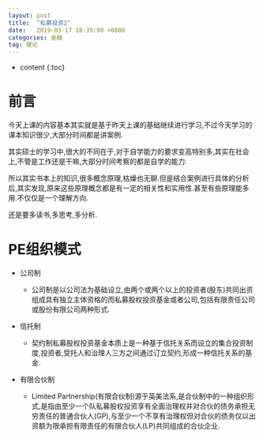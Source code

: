 ```yaml
---
layout: post
title:  "私募投资2"
date:   2019-03-17 18:35:00 +0800
categories: 金融
tag: 理论
---
```


* content
{:toc}

# 前言

今天上课的内容基本其实就是基于昨天上课的基础继续进行学习,不过今天学习的课本知识很少,大部分时间都是讲案例.

其实硕士的学习中,很大的不同在于,对于自学能力的要求变高特别多,其实在社会上,不管是工作还是干嘛,大部分时间考察的都是自学的能力.

所以其实书本上的知识,很多概念原理,枯燥也无聊.但是结合案例进行具体的分析后,其实发现,原来这些原理概念都是有一定的相关性和实用性.甚至有些原理能多用.不仅仅是一个理解方向.

还是要多读书,多思考,多分析.

# PE组织模式

- 公司制
    - 公司制是以公司法为基础设立,由两个或两个以上的投资者(股东)共同出资组成具有独立主体资格的而私募股权投资基金或者公司,包括有限责任公司或股份有限公司两种形式.

- 信托制
    - 契约制私募股权投资基金本质上是一种基于信托关系而设立的集合投资制度,投资者,受托人和治理人三方之间通过订立契约,形成一种信托关系的基金.

- 有限合伙制
    - Limited Partnership(有限合伙制)源于英美法系,是合伙制中的一种组织形式,是指由至少一个队私募股权投资享有全面治理权并对合伙的债务承担无穷责任的普通合伙人(GP),与至少一个不享有治理权但对合伙的债务仅以出资额为限承担有限责任的有限合伙人(LP)共同组成的合伙企业.